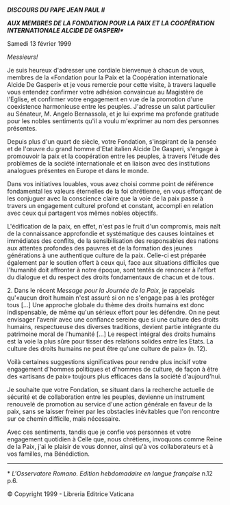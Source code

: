 ***DISCOURS DU PAPE JEAN PAUL II***

***AUX MEMBRES DE LA FONDATION POUR LA PAIX ET LA COOPÉRATION INTERNATIONALE ALCIDE DE GASPERI\****

Samedi 13 février 1999

*Messieurs!*

Je suis heureux d'adresser une cordiale bienvenue à chacun de vous, membres de la «Fondation pour la Paix et la Coopération internationale Alcide De Gasperi» et je vous remercie pour cette visite, à travers laquelle vous entendez confirmer votre adhésion convaincue au Magistère de l'Eglise, et confirmer votre engagement en vue de la promotion d'une coexistence harmonieuse entre les peuples. J'adresse un salut particulier au Sénateur, M. Angelo Bernassola, et je lui exprime ma profonde gratitude pour les nobles sentiments qu'il a voulu m'exprimer au nom des personnes présentes.

Depuis plus d'un quart de siècle, votre Fondation, s'inspirant de la pensée et de l'œuvre du grand homme d'Etat italien Alcide De Gasperi, s'engage à promouvoir la paix et la coopération entre les peuples, à travers l'étude des problèmes de la société internationale et en liaison avec des institutions analogues présentes en Europe et dans le monde.

Dans vos initiatives louables, vous avez choisi comme point de référence fondamental les valeurs éternelles de la foi chrétienne, en vous efforçant de les conjuguer avec la conscience claire que la voie de la paix passe à travers un engagement culturel profond et constant, accompli en relation avec ceux qui partagent vos mêmes nobles objectifs.

L'édification de la paix, en effet, n'est pas le fruit d'un compromis, mais naît de la connaissance approfondie et systématique des causes lointaines et immédiates des conflits, de la sensibilisation des responsables des nations aux attentes profondes des pauvres et de la formation des jeunes générations à une authentique culture de la paix. Celle-ci est préparée également par le soutien offert à ceux qui, face aux situations difficiles que l'humanité doit affronter à notre époque, sont tentés de renoncer à l'effort du dialogue et du respect des droits fondamentaux de chacun et de tous.

2\. Dans le récent *Message pour la Journée de la Paix*, je rappelais qu'«aucun droit humain n'est assuré si on ne s'engage pas à les protéger tous \[...\] Une approche globale du thème des droits humains est donc indispensable, de même qu'un sérieux effort pour les défendre. On ne peut envisager l'avenir avec une confiance sereine que si une culture des droits humains, respectueuse des diverses traditions, devient partie intégrante du patrimoine moral de l'humanité \[...\] Le respect intégral des droits humains est la voie la plus sûre pour tisser des relations solides entre les Etats. La culture des droits humains ne peut être qu'une culture de paix» (n. 12).

Voilà certaines suggestions significatives pour rendre plus incisif votre engagement d'hommes politiques et d'hommes de culture, de façon à être des «artisans de paix» toujours plus efficaces dans la société d'aujourd'hui.

Je souhaite que votre Fondation, se situant dans la recherche actuelle de sécurité et de collaboration entre les peuples, devienne un instrument renouvelé de promotion au service d'une action générale en faveur de la paix, sans se laisser freiner par les obstacles inévitables que l'on rencontre sur ce chemin difficile, mais nécessaire.

Avec ces sentiments, tandis que je confie vos personnes et votre engagement quotidien à Celle que, nous chrétiens, invoquons comme Reine de la Paix, j'ai le plaisir de vous donner, ainsi qu'à vos collaborateurs et à vos familles, ma Bénédiction.

* * *

\* *L'Osservatore Romano. Edition hebdomadaire en langue française* n.12 p.6.

© Copyright 1999 - Libreria Editrice Vaticana